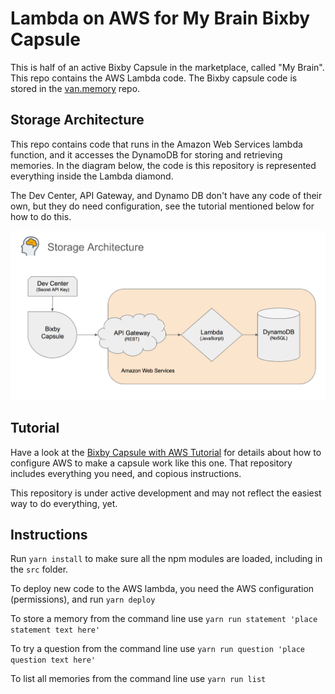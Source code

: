 # Lambda on AWS for My Brain Bixby Capsule

This is half of an active Bixby Capsule in the marketplace, called "My Brain". This repo contains the AWS Lambda
code. The Bixby capsule code is stored in the [van.memory](https://github.com/vboughner/van.memory) repo.

## Storage Architecture

This repo contains code that runs in the Amazon Web Services lambda function, and it accesses the DynamoDB
for storing and retrieving memories. In the diagram below, the code is this repository is represented everything
inside the Lambda diamond.

The Dev Center, API Gateway, and Dynamo DB don't have any code of their own, but they do need configuration, see
the tutorial mentioned below for how to do this.

![Storage Architecture](storage-architecture.png)

## Tutorial

Have a look at the [Bixby Capsule with AWS Tutorial](https://github.com/vboughner/bixby-capsule-with-aws)
for details about how to configure AWS to make a capsule work like this one. That repository includes
everything you need, and copious instructions.

This repository is under active development and may not reflect the easiest way to do everything, yet.

## Instructions

Run `yarn install` to make sure all the npm modules are loaded, including in the `src` folder.

To deploy new code to the AWS lambda, you need the AWS configuration (permissions), and run `yarn deploy`

To store a memory from the command line use `yarn run statement 'place statement text here'`

To try a question from the command line use `yarn run question 'place question text here'`

To list all memories from the command line use `yarn run list`
